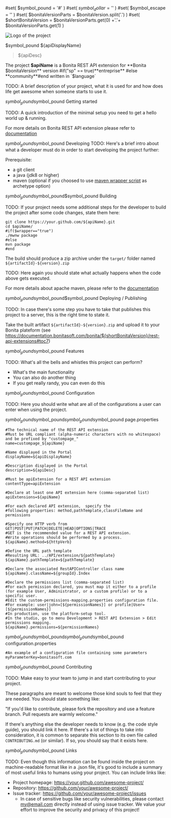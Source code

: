 #set( $symbol_pound = '#' )
#set( $symbol_dollar = '$' )
#set( $symbol_escape = '\' )
#set( $bonitaVersionParts = $bonitaVersion.split('\.') )
#set( $shortBonitaVersion = $bonitaVersionParts.get(0) +'.'+ $bonitaVersionParts.get(1) )

![Logo of the project](https://avatars2.githubusercontent.com/u/4619712?s=200&v=4)

$symbol_pound ${apiDisplayName}
> ${apiDesc}

The project **$apiName** is a Bonita REST API extension for **Bonita $bonitaVersion** version #if("sp" == true)**entreprise** #else **community**#end written in `$language`

TODO: A brief description of your project, what it is used for and how does life get
awesome when someone starts to use it.

$symbol_pound$symbol_pound Getting started

TODO: A quick introduction of the minimal setup you need to get a hello world up &
running.

For more details on Bonita REST API extension please refer to [documentation](https://documentation.bonitasoft.com/bonita/${shortBonitaVersion}/rest-api-extensions#)

$symbol_pound$symbol_pound Developing
TODO: Here's a brief intro about what a developer must do in order to start developing
the project further:

Prerequisite:

- a git client
- a java (jdk8 or higher)
- maven (optional if you choosed to use [maven wrapper script](https://github.com/takari/maven-wrapper) as archetype option)

$symbol_pound$symbol_pound$symbol_pound Building

TODO: If your project needs some additional steps for the developer to build the
project after some code changes, state them here:

```shell
git clone https://your.github.com/${apiName}.git
cd $apiName/
#if($wrapper=="true")
./mwnw package
#else
mvn package
#end 
```

The build should produce a zip archive under the `target/` folder named `${artifactId}-${version}.zip`

TODO: Here again you should state what actually happens when the code above gets
executed.

For more details about apache maven, please refer to the [documentation](https://maven.apache.org/guides/getting-started/)

$symbol_pound$symbol_pound$symbol_pound Deploying / Publishing

TODO: In case there's some step you have to take that publishes this project to a
server, this is the right time to state it.

Take the built artifact `${artifactId}-${version}.zip` and upload it to your Bonita plateform (see https://documentation.bonitasoft.com/bonita/${shortBonitaVersion}/rest-api-extensions#toc7)

$symbol_pound$symbol_pound Features

TODO: What's all the bells and whistles this project can perform?
* What's the main functionality
* You can also do another thing
* If you get really randy, you can even do this

$symbol_pound$symbol_pound Configuration

TODO: Here you should write what are all of the configurations a user can enter when
using the project.

$symbol_pound$symbol_pound$symbol_pound$symbol_pound page.properties

```properties
#The technical name of the REST API extension
#Must be URL compliant (alpha-numeric characters with no whitespace) and be prefixed by "custompage_"
name=custompage_${apiName}

#Name displayed in the Portal
displayName=${apiDisplayName}

#Description displayed in the Portal
description=${apiDesc}

#Must be apiExtension for a REST API extension
contentType=apiExtension

#Declare at least one API extension here (comma-separated list)
apiExtensions=${apiName}

#For each declared API extension,  specify the
#following properties: method,pathTemplate,classFileName and permissions

#Specify one HTTP verb from GET|POST|PUT|PATCH|DELETE|HEAD|OPTIONS|TRACE
#GET is the recommended value for a REST API extension.
#Write operations should be performed by a process.
${apiName}.method=${httpVerb}

#Define the URL path template
#Resulting URL: ../API/extension/${pathTemplate}
${apiName}.pathTemplate=${pathTemplate}

#Declare the associated RestAPIController class name
${apiName}.className=${groupId}.Index

#Declare the permissions list (comma-separated list)
#For each permission declared, you must map it either to a profile (for example User, Administrator, or a custom profile) or to a specific user.
#Edit the custom-permissions-mapping.properties configuration file.
#For example: user|john=[${permissionNames}] or profile|User=[${permissionNames}]
#In production, use the platform-setup tool.
#In the studio, go to menu Development > REST API Extension > Edit permissions mapping.
${apiName}.permissions=${permissionNames}
```

$symbol_pound$symbol_pound$symbol_pound$symbol_pound configuration.properties

```properties
#An example of a configuration file containing some parameters
myParameterKey=bonitasoft.com
```

$symbol_pound$symbol_pound Contributing

TODO: Make easy to your team to jump in and start contributing to your project.

These paragraphs are meant to welcome those kind souls to feel that they are
needed. You should state something like:

"If you'd like to contribute, please fork the repository and use a feature
branch. Pull requests are warmly welcome."

If there's anything else the developer needs to know (e.g. the code style
guide), you should link it here. If there's a lot of things to take into
consideration, it is common to separate this section to its own file called
`CONTRIBUTING.md` (or similar). If so, you should say that it exists here.

$symbol_pound$symbol_pound Links

TODO: Even though this information can be found inside the project on machine-readable
format like in a .json file, it's good to include a summary of most useful
links to humans using your project. You can include links like:

- Project homepage: https://your.github.com/awesome-project/
- Repository: https://github.com/your/awesome-project/
- Issue tracker: https://github.com/your/awesome-project/issues
  - In case of sensitive bugs like security vulnerabilities, please contact
    my@email.com directly instead of using issue tracker. We value your effort
    to improve the security and privacy of this project!
